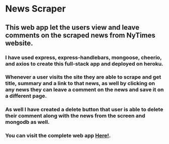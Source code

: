 # News Scraper

## This web app let the users view and leave comments on the scraped news from NyTimes website.

### I have used express, express-handlebars, mongoose, cheerio, and axios to create this full-stack app and deployed on heroku.
### Whenever a user visits the site they are able to scrape and get title, summary and a link to that news, as well by clicking on any news they can leave a comment on the news and save it on a different page.
### As well I have created a delete button that user is able to delete their comment along with the news from the screen and mongodb as well.

### You can visit the complete web app [Here!](https://www.google.ca/).